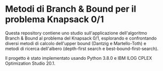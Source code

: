 # Metodi di Branch & Bound per il problema Knapsack 0/1
Questa repository contiene uno studio sull'applicazione dell'algoritmo Branch & Bound al problema del Knapsack 0/1, esplorando e confrontando diversi metodi di calcolo dell'upper bound (Dantzig e Martello-Toth) e metodi di ricerca dell'albero (depth-first search e best-bound-first-search).

Il progetto è stato implementato usando Python 3.8.0 e IBM ILOG CPLEX Optimization Studio 20.1.
